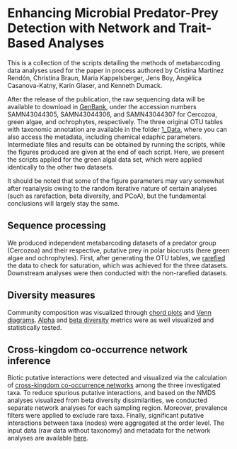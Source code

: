 Enhancing Microbial Predator-Prey Detection with Network and Trait-Based Analyses
================

This is a collection of the scripts detailing the methods of metabarcoding data analyses used for the paper in process authored by Cristina Martínez Rendón, Christina Braun, Maria Kappelsberger, Jens Boy, Angélica Casanova-Katny, Karin Glaser, and Kenneth Dumack.

After the release of the publication, the raw sequencing data will be available to download in [GenBank](https://www.ncbi.nlm.nih.gov/sra/PRJNA1144814), under the accession numbers SAMN43044305, SAMN43044306, and SAMN43044307 for Cercozoa, green algae, and ochrophytes, respectively. The three original OTU tables with taxonomic annotation are available in the folder [1_Data](1_Data), where you can also access the metadata, including chemical edaphic parameters. Intermediate files and results can be obtained by running the scripts, while the figures produced are given at the end of each script. Here, we present the scripts applied for the green algal data set, which were applied identically to the other two datasets.

It should be noted that some of the figure parameters may vary somewhat after reanalysis owing to the random iterative nature of certain analyses (such as rarefaction, beta diversity, and PCoA), but the fundamental conclusions will largely stay the same.


Sequence processing
----------
We produced independent metabarcoding datasets of a predator group (Cercozoa) and their respective, putative prey in polar biocrusts (here green algae and ochrophytes). First, after generating the OTU tables, we [rarefied](2_RScripts/Rarefaction_curve_GreenAlgae.md) the data to check for saturation, which was achieved for the three datasets. Downstream analyses were then conducted with the non-rarefied datasets.

Diversity measures
----------
Community composition was visualized through [chord plots](2_RScripts/Chord_diagram_GreenAlgae.md) and [Venn diagrams](2_RScripts/Venn_diagram_GreenAlgae.md). [Alpha](2_RScripts/Alpha_GreenAlgae.md) and [beta diversity](2_RScripts/NMDS_GreenAlgae.md) metrics were as well visualized and statistically tested. 

Cross-kingdom co-occurrence network inference
----------
Biotic putative interactions were detected and visualized via the calculation of [cross-kingdom co-occurrence networks](2_RScripts/Cross_kingdom_networks) among the three investigated taxa. To reduce spurious putative interactions, and based on the NMDS analyses visualized from beta diversity dissimilarities, we conducted separate network analyses for each sampling region. Moreover, prevalence filters were applied to exclude rare taxa. Finally, significant putative interactions between taxa (nodes) were aggregated at the order level. The input data (raw data without taxonomy) and metadata for the network analyses are available [here](1_Data/Network_Analyses).
